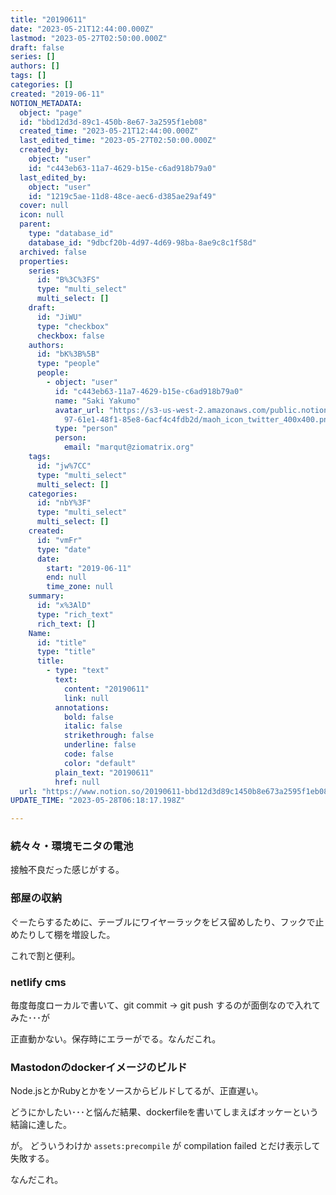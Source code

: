 ```yaml
---
title: "20190611"
date: "2023-05-21T12:44:00.000Z"
lastmod: "2023-05-27T02:50:00.000Z"
draft: false
series: []
authors: []
tags: []
categories: []
created: "2019-06-11"
NOTION_METADATA:
  object: "page"
  id: "bbd12d3d-89c1-450b-8e67-3a2595f1eb08"
  created_time: "2023-05-21T12:44:00.000Z"
  last_edited_time: "2023-05-27T02:50:00.000Z"
  created_by:
    object: "user"
    id: "c443eb63-11a7-4629-b15e-c6ad918b79a0"
  last_edited_by:
    object: "user"
    id: "1219c5ae-11d8-48ce-aec6-d385ae29af49"
  cover: null
  icon: null
  parent:
    type: "database_id"
    database_id: "9dbcf20b-4d97-4d69-98ba-8ae9c8c1f58d"
  archived: false
  properties:
    series:
      id: "B%3C%3FS"
      type: "multi_select"
      multi_select: []
    draft:
      id: "JiWU"
      type: "checkbox"
      checkbox: false
    authors:
      id: "bK%3B%5B"
      type: "people"
      people:
        - object: "user"
          id: "c443eb63-11a7-4629-b15e-c6ad918b79a0"
          name: "Saki Yakumo"
          avatar_url: "https://s3-us-west-2.amazonaws.com/public.notion-static.com/3ad1c4\
            97-61e1-48f1-85e8-6acf4c4fdb2d/maoh_icon_twitter_400x400.png"
          type: "person"
          person:
            email: "marqut@ziomatrix.org"
    tags:
      id: "jw%7CC"
      type: "multi_select"
      multi_select: []
    categories:
      id: "nbY%3F"
      type: "multi_select"
      multi_select: []
    created:
      id: "vmFr"
      type: "date"
      date:
        start: "2019-06-11"
        end: null
        time_zone: null
    summary:
      id: "x%3AlD"
      type: "rich_text"
      rich_text: []
    Name:
      id: "title"
      type: "title"
      title:
        - type: "text"
          text:
            content: "20190611"
            link: null
          annotations:
            bold: false
            italic: false
            strikethrough: false
            underline: false
            code: false
            color: "default"
          plain_text: "20190611"
          href: null
  url: "https://www.notion.so/20190611-bbd12d3d89c1450b8e673a2595f1eb08"
UPDATE_TIME: "2023-05-28T06:18:17.198Z"

---
```

<link rel="stylesheet" href="https://cdn.jsdelivr.net/npm/katex@0.16.2/dist/katex.min.css" integrity="sha384-bYdxxUwYipFNohQlHt0bjN/LCpueqWz13HufFEV1SUatKs1cm4L6fFgCi1jT643X" crossorigin="anonymous">


### 続々々・環境モニタの電池


接触不良だった感じがする。


### 部屋の収納


ぐーたらするために、テーブルにワイヤーラックをビス留めしたり、フックで止めたりして棚を増設した。


これで割と便利。


### netlify cms


毎度毎度ローカルで書いて、git commit -> git push するのが面倒なので入れてみた･･･が


正直動かない。保存時にエラーがでる。なんだこれ。


### Mastodonのdockerイメージのビルド


Node.jsとかRubyとかをソースからビルドしてるが、正直遅い。


どうにかしたい･･･と悩んだ結果、dockerfileを書いてしまえばオッケーという結論に達した。


が。 どういうわけか `assets:precompile` が compilation failed とだけ表示して失敗する。


なんだこれ。

